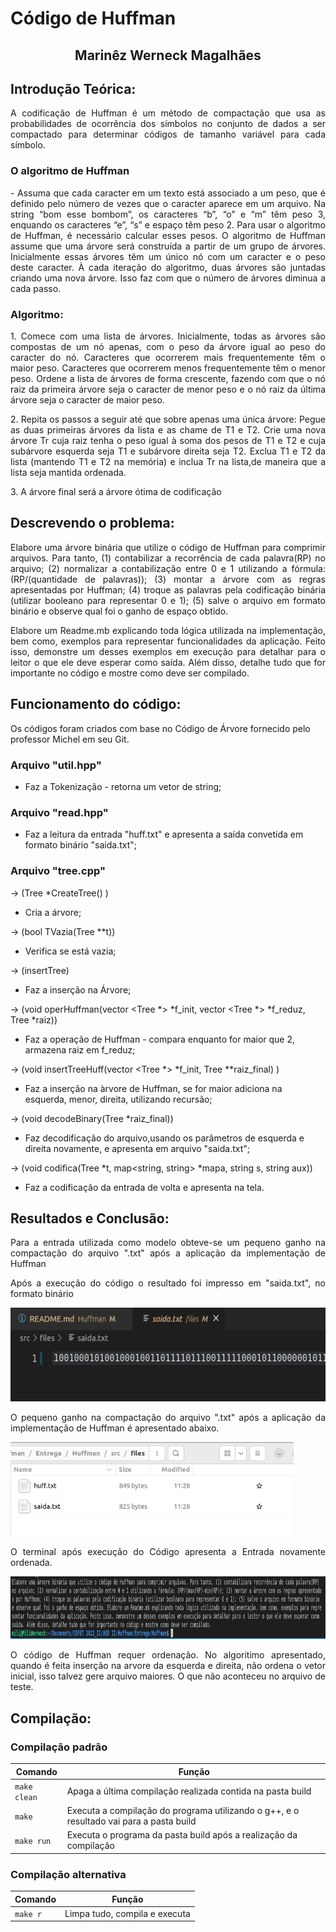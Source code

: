 # Código de Huffman
<h2 align="center"> Marinêz Werneck Magalhães </h2>
<p> <p>

## Introdução Teórica:
<p align="justify">
A codificação de Huffman é um método de compactação que usa as probabilidades de ocorrência dos símbolos no conjunto de dados a ser compactado para determinar códigos de tamanho variável para cada símbolo.
  
### O algoritmo de Huffman
  
<p align="justify">
- Assuma que cada caracter em um texto está associado a um peso, que é definido pelo número de vezes que o caracter aparece em um arquivo. Na string “bom esse bombom”, os caracteres “b”, “o” e “m” têm peso 3, enquando os caracteres “e”, “s” e espaço têm peso 2. Para usar o
algoritmo de Huffman, é necessário calcular esses pesos. O algoritmo de Huffman assume que uma árvore será construída a partir de um grupo de
árvores. Inicialmente essas árvores têm um único nó com um caracter e o peso deste caracter. À cada iteração do algoritmo, duas árvores são juntadas criando uma nova árvore. Isso faz com que o número de árvores diminua a cada passo.
  
### Algoritmo:
  
 <p align="justify">
1. Comece com uma lista de árvores. Inicialmente, todas as árvores são compostas de um nó
apenas, com o peso da árvore igual ao peso do caracter do nó. Caracteres que ocorrerem
mais frequentemente têm o maior peso. Caracteres que ocorrerem menos frequentemente
têm o menor peso. Ordene a lista de árvores de forma crescente, fazendo com que o nó
raiz da primeira árvore seja o caracter de menor peso e o nó raiz da última árvore seja o
caracter de maior peso.
 <p align="justify">
2. Repita os passos a seguir até que sobre apenas uma única árvore:
Pegue as duas primeiras árvores da lista e as chame de T1 e T2. Crie uma nova
árvore Tr cuja raiz tenha o peso igual à soma dos pesos de T1 e T2 e cuja
subárvore esquerda seja T1 e subárvore direita seja T2.
Exclua T1 e T2 da lista (mantendo T1 e T2 na memória) e inclua Tr na lista,de
maneira que a lista seja mantida ordenada.
 <p align="justify">
3. A árvore final será a árvore ótima de codificação

<p align="justify">


## Descrevendo o problema:
<p align="justify">
Elabore uma árvore binária que utilize o código de Huffman para comprimir arquivos. Para tanto, (1) contabilizar a recorrência de cada palavra(RP) no arquivo; (2) normalizar a contabilização entre 0 e 1 utilizando a fórmula: (RP/(quantidade de palavras)); (3) montar a árvore com as regras apresentadas por Huffman; (4) troque as palavras pela codificação binária (utilizar booleano para representar 0 e 1); (5) salve o arquivo em formato binário e observe qual foi o ganho de espaço obtido.
<p align="justify">
Elabore um Readme.mb explicando toda lógica utilizada na implementação, bem como, exemplos para representar funcionalidades da aplicação. Feito isso, demonstre um desses exemplos em execução para detalhar para o leitor o que ele deve esperar como saída. Além disso, detalhe tudo que for importante no código e mostre como deve ser compilado.

## Funcionamento do código:
<p align="justify">

Os códigos foram criados com base no Código de Árvore fornecido pelo professor Michel em seu Git.

### Arquivo "util.hpp"
- Faz a Tokenização - retorna um vetor de string;

### Arquivo "read.hpp"
- Faz a leitura da entrada "huff.txt" e apresenta a saída convetida em formato binário "saida.txt";

### Arquivo "tree.cpp"
-> (Tree *CreateTree() ) 
- Cria a árvore;

-> (bool TVazia(Tree **t))

- Verifica se está vazia;

-> (insertTree)
- Faz a inserção na Árvore;

-> (void operHuffman(vector <Tree *> *f_init, vector <Tree *> *f_reduz, Tree *raiz))
- Faz a operação de Huffman - compara enquanto for maior que 2, armazena raiz em f_reduz;

-> (void insertTreeHuff(vector <Tree *> *f_init, Tree **raiz_final) )
- Faz a inserção na àrvore de Huffman, se for maior adiciona na esquerda, menor, direita, utilizando recursão;

-> (void decodeBinary(Tree *raiz_final))
- Faz decodificação do arquivo,usando os parâmetros de esquerda e direita novamente, e apresenta em arquivo "saida.txt";

-> (void codifica(Tree *t, map<string, string> *mapa, string s, string aux))
- Faz a codificação da entrada de volta e apresenta na tela.



## Resultados e Conclusão:

<p align="justify">
Para a entrada utilizada como modelo obteve-se um pequeno ganho na compactação do arquivo ".txt" após a aplicação da implementação de Huffman
<p align="justify">
Após a execução do código o resultado foi impresso em "saida.txt", no formato binário
<p align="left">
  <img src="src/images/2.png" height = "150"></img>
</p>
<p align="justify">
O pequeno ganho na compactação do arquivo ".txt" após a aplicação da implementação de Huffman é apresentado abaixo.
<p align="left">
  <img src="src/images/3.png" height = "150"></img>
</p>
<p align="justify">
O terminal após execução do Código apresenta a Entrada novamente ordenada.
<p align="left">
  <img src="src/images/4.png" height = "100"></img>
</p>
<p align="justify">
O código de Huffman requer ordenação. No algoritimo apresentado, quando é feita inserção na arvore da esquerda e direita, não ordena o vetor inicial, isso talvez gere arquivo maiores. O que não aconteceu no arquivo de teste.



## Compilação:

### Compilação padrão

| Comando | Função |
|---------| --------|
| `make clean` | Apaga a última compilação realizada contida na pasta build |
| `make` | Executa a compilação do programa utilizando o g++, e o resultado vai para a pasta build |
| `make run` | Executa o programa da pasta build após a realização da compilação |


### Compilação alternativa

| Comando | Função |
|---------| --------|
| `make r` | Limpa tudo, compila e executa |













